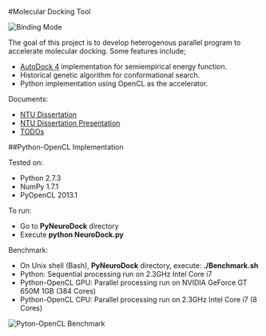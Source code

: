 #Molecular Docking Tool

![Binding Mode](https://raw.github.com/ekaakurniawan/FpgaNeuroDock/master/Images/Molecule/ProteinSS_hsg1_ind.png)

The goal of this project is to develop heterogenous parallel program to accelerate molecular docking. Some features include;
* [AutoDock 4](http://autodock.scripps.edu) implementation for semiempirical energy function.
* Historical genetic algorithm for conformational search.
* Python implementation using OpenCL as the accelerator.

Documents:
* [NTU Dissertation](https://www.dropbox.com/s/56cebveo9o844nh/NTU_Dissertation.pdf)
* [NTU Dissertation Presentation](https://www.dropbox.com/s/ng723f7eabuudpx/NTU_Dissertation_Presentation.pdf)
* [TODOs](https://github.com/ekaakurniawan/FpgaNeuroDock/wiki/TODOs)

##Python-OpenCL Implementation

Tested on:
* Python 2.7.3
* NumPy 1.7.1
* PyOpenCL 2013.1

To run:
* Go to **PyNeuroDock** directory
* Execute **python NeuroDock.py**

Benchmark:
* On Unix shell (Bash), **PyNeuroDock** directory, execute: **./Benchmark.sh**
* Python: Sequential processing run on 2.3GHz Intel Core i7
* Python-OpenCL GPU: Parallel processing run on NVIDIA GeForce GT 650M 1GB (384 Cores)
* Python-OpenCL CPU: Parallel processing run on 2.3GHz Intel Core i7 (8 Cores)

![Pyton-OpenCL Benchmark](https://raw.github.com/ekaakurniawan/FpgaNeuroDock/master/Images/Benchmark/Python-OpenCL_500Gens.png)
